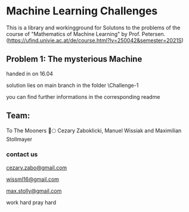# Machine Learning Challenges

This is a library and workingground for Solutons to the problems of the course of "Mathematics of Machine Learning" by Prof. Petersen.(https://ufind.univie.ac.at/de/course.html?lv=250042&semester=2021S)



## Problem 1: The mysterious Machine
handed in on 16.04

solution lies on main branch in the folder \Challenge-1

you can find further informations in the corresponding readme

## Team:
To The Mooners 🚀🌕
Cezary Zaboklicki, Manuel Wissiak and Maximilian Stollmayer

### contact us
cezary.zabo@gmail.com

wissml16@gmail.com

max.stolly@gmail.com


work hard pray hard
